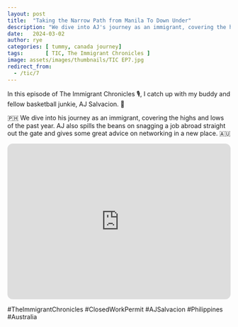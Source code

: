 ```yaml
---
layout: post
title:  "Taking the Narrow Path from Manila To Down Under"
description: "We dive into AJ's journey as an immigrant, covering the highs and lows ... "
date:   2024-03-02
author: rye
categories: [ tummy, canada journey]
tags:       [ TIC, The Immigrant Chronicles ]
image: assets/images/thumbnails/TIC EP7.jpg
redirect_from:
  - /tic/7
---
```


In this episode of The Immigrant Chronicles 🎙️, I catch up with my buddy and fellow basketball junkie, AJ Salvacion. 🏀 

🇵🇭 We dive into his journey as an immigrant, covering the highs and lows of the past year. AJ also spills the beans on snagging a job abroad straight out the gate and gives some great advice on networking in a new place. 🇦🇺

<iframe style="border-radius:12px" src="https://open.spotify.com/embed/episode/4ystO2ctSgP6cdKoqSAUGZ?utm_source=generator" width="100%" height="352" frameBorder="0" allowfullscreen="" allow="autoplay; clipboard-write; encrypted-media; fullscreen; picture-in-picture" loading="lazy"></iframe>

#TheImmigrantChronicles
#ClosedWorkPermit
#AJSalvacion
#Philippines
#Australia